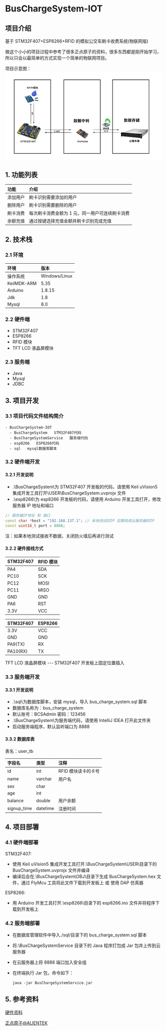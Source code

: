# BusChargeSystem-IOT

## 项目介绍

基于 STM32F407+ESP8266+RFID 的模拟公交车刷卡收费系统(物联网版)

做这个小小的项目过程中参考了很多正点原子的资料，很多东西都是刚开始学习，所以只会以最简单的方式实现一个简单的物联网项目。

项目示意图：
![项目示意图](./image/signal_communication.jpg)

## 1. 功能列表

| 功能     | 介绍                                            |
| :------- | :---------------------------------------------- |
| 添加用户 | 刷卡识别需要添加的用户                          |
| 删除用户 | 刷卡识别需要删除的用户                          |
| 刷卡消费 | 每次刷卡消费金额为 1 元，同一用户可连续刷卡消费 |
| 余额充值 | 通过按键选择充值金额并刷卡识别完成充值          |

## 2. 技术栈

### 2.1 环境

| 环境        | 版本          |
| :---------- | :------------ |
| 操作系统    | Windows/Linux |
| KeilMDK-ARM | 5.35          |
| Arduino     | 1.8.15        |
| Jdk         | 1.8           |
| Mysql       | 8.0           |

### 2.2 硬件端

- STM32F407
- ESP8266
- RFID 模块
- TFT LCD 液晶屏模块

### 2.3 服务端

- Java
- Mysql
- JDBC

## 3. 项目开发

### 3.1 项目代码文件结构简介

```
- BusChargeSystem-IOT
  - BusChargeSystem   STM32F407代码
  - BusChargeSystemService   服务端代码
  - esp8266   ESP8266代码
  - sql   mysql数据库脚本
```

### 3.2 硬件端开发

#### 3.2.1 开发说明

- .\BusChargeSystem\为 STM32F407 开发板的代码，请使用 Keil uVision5 集成开发工具打开\USER\BusChargeSystem.uvprojx 文件
- .\esp8266\为 esp8266 开发板的代码，请使用 Arduino 开发工具打开，修改服务器 IP 地址和端口

```cpp
// 服务器IP地址 和 端口
const char *host = "192.168.137.1"; // 本地测试的IP 后期改成云服务器的IP
const uint16_t port = 8888;
```

注：如果本地测试接收不数据，关闭防火墙后再进行测试

#### 3.2.2 硬件接线方式

| STM32F407 | RFID 模块 |
| --------- | --------- |
| PA4       | SDA       |
| PC10      | SCK       |
| PC12      | MOSI      |
| PC11      | MISO      |
| GND       | GND       |
| PA6       | RST       |
| 3.3V      | VCC       |

| STM32F407 | ESP8266 |
| --------- | ------- |
| 3.3V      | VCC     |
| GND       | GND     |
| PA9(TX)   | RX      |
| PA10(RX)  | TX      |

TFT LCD 液晶屏模块 --- STM32F407 开发板上固定位置插入

### 3.3 服务端开发

#### 3.3.1 开发说明

- .\sql\为数据库脚本，安装 mysql，导入 bus_charge_system.sql 脚本
- 数据库名称为：bus_charge_system
- 默认账号：BCSAdmin 密码：123456
- .\BusChargeSystem\为服务端代码，请使用 IntelliJ IDEA 打开此文件夹
- 启动服务端程序，默认监听端口为 8888

#### 3.3.2 数据库表

表名：user_tb

| 字段名      | 类型     | 注释                |
| :---------- | :------- | :------------------ |
| id          | int      | RFID 模块读卡的卡号 |
| name        | varchar  | 用户名              |
| sex         | char     |                     |
| age         | int      |                     |
| balance     | double   | 用户余额            |
| signup_time | datetime | 注册时间            |

## 4. 项目部署

### 4.1 硬件端部署

STM32F407:

- 使用 Keil uVision5 集成开发工具打开.\BusChargeSystem\USER\目录下的 BusChargeSystem.uvprojx 文件并编译
- 编译后会在.\BusChargeSystem\OBJ\目录下生成 BusChargeSystem.hex 文件，通过 FlyMcu 工具将此文件下载到开发板上 或 使用 DAP 仿真器

ESP8266:

- 用 Arduino 开发工具打开.\esp8266\目录下的 esp8266.ino 文件并将程序下载到开发板上

### 4.2 服务端部署

- 在数据库管理软件中导入./sql/目录下的 bus_charge_system.sql 脚本
- 将.\BusChargeSystemService 目录下的 Java 程序打包成 Jar 包并上传到云服务器
- 在云服务器上将 8888 端口加入安全组
- 在终端执行 Jar 包，命令如下：

  ```
  java -jar BusChargeSystemService.jar
  ```

## 5. 参考资料

[硬件资料](http://www.openedv.com/docs/boards/stm32/zdyz_stm32f407_explorer.html)

[正点原子@ALIENTEK](http://www.alientek.com/)
